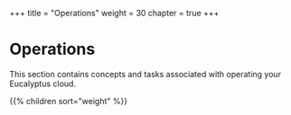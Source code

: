 +++
title = "Operations"
weight = 30
chapter = true
+++


# Operations
This section contains concepts and tasks associated with operating your Eucalyptus cloud.

{{% children sort="weight" %}}
